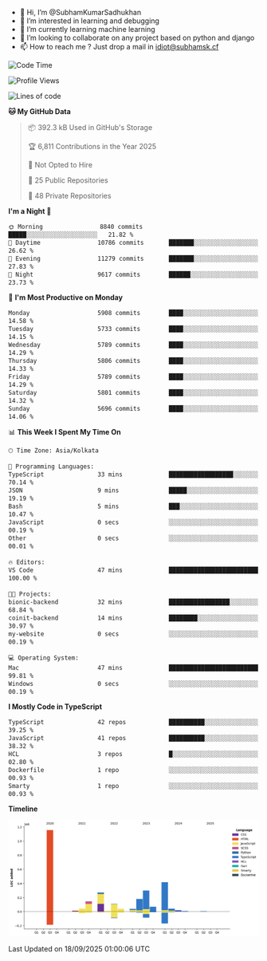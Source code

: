 - 👋 Hi, I’m @SubhamKumarSadhukhan
- 👀 I’m interested in learning and debugging
- 🌱 I’m currently learning machine learning
- 💞️ I’m looking to collaborate on any project based on python and django
- 📫 How to reach me ?
      Just drop a mail in idiot@subhamsk.cf

<!---
SubhamKumarSadhukhan/SubhamKumarSadhukhan is a ✨ special ✨ repository because its `README.md` (this file) appears on your GitHub profile.
You can click the Preview link to take a look at your changes.
--->


<!--START_SECTION:waka-->
![Code Time](http://img.shields.io/badge/Code%20Time-3%2C078%20hrs%2023%20mins-blue)

![Profile Views](http://img.shields.io/badge/Profile%20Views-7-blue)

![Lines of code](https://img.shields.io/badge/From%20Hello%20World%20I%27ve%20Written-2.8%20million%20lines%20of%20code-blue)

**🐱 My GitHub Data** 

> 📦 392.3 kB Used in GitHub's Storage 
 > 
> 🏆 6,811 Contributions in the Year 2025
 > 
> 🚫 Not Opted to Hire
 > 
> 📜 25 Public Repositories 
 > 
> 🔑 48 Private Repositories 
 > 
**I'm a Night 🦉** 

```text
🌞 Morning                8840 commits        █████░░░░░░░░░░░░░░░░░░░░   21.82 % 
🌆 Daytime                10786 commits       ███████░░░░░░░░░░░░░░░░░░   26.62 % 
🌃 Evening                11279 commits       ███████░░░░░░░░░░░░░░░░░░   27.83 % 
🌙 Night                  9617 commits        ██████░░░░░░░░░░░░░░░░░░░   23.73 % 
```
📅 **I'm Most Productive on Monday** 

```text
Monday                   5908 commits        ████░░░░░░░░░░░░░░░░░░░░░   14.58 % 
Tuesday                  5733 commits        ████░░░░░░░░░░░░░░░░░░░░░   14.15 % 
Wednesday                5789 commits        ████░░░░░░░░░░░░░░░░░░░░░   14.29 % 
Thursday                 5806 commits        ████░░░░░░░░░░░░░░░░░░░░░   14.33 % 
Friday                   5789 commits        ████░░░░░░░░░░░░░░░░░░░░░   14.29 % 
Saturday                 5801 commits        ████░░░░░░░░░░░░░░░░░░░░░   14.32 % 
Sunday                   5696 commits        ████░░░░░░░░░░░░░░░░░░░░░   14.06 % 
```


📊 **This Week I Spent My Time On** 

```text
🕑︎ Time Zone: Asia/Kolkata

💬 Programming Languages: 
TypeScript               33 mins             ██████████████████░░░░░░░   70.14 % 
JSON                     9 mins              █████░░░░░░░░░░░░░░░░░░░░   19.19 % 
Bash                     5 mins              ███░░░░░░░░░░░░░░░░░░░░░░   10.47 % 
JavaScript               0 secs              ░░░░░░░░░░░░░░░░░░░░░░░░░   00.19 % 
Other                    0 secs              ░░░░░░░░░░░░░░░░░░░░░░░░░   00.01 % 

🔥 Editors: 
VS Code                  47 mins             █████████████████████████   100.00 % 

🐱‍💻 Projects: 
bionic-backend           32 mins             █████████████████░░░░░░░░   68.84 % 
coinit-backend           14 mins             ████████░░░░░░░░░░░░░░░░░   30.97 % 
my-website               0 secs              ░░░░░░░░░░░░░░░░░░░░░░░░░   00.19 % 

💻 Operating System: 
Mac                      47 mins             █████████████████████████   99.81 % 
Windows                  0 secs              ░░░░░░░░░░░░░░░░░░░░░░░░░   00.19 % 
```

**I Mostly Code in TypeScript** 

```text
TypeScript               42 repos            ██████████░░░░░░░░░░░░░░░   39.25 % 
JavaScript               41 repos            ██████████░░░░░░░░░░░░░░░   38.32 % 
HCL                      3 repos             █░░░░░░░░░░░░░░░░░░░░░░░░   02.80 % 
Dockerfile               1 repo              ░░░░░░░░░░░░░░░░░░░░░░░░░   00.93 % 
Smarty                   1 repo              ░░░░░░░░░░░░░░░░░░░░░░░░░   00.93 % 
```



**Timeline**

![Lines of Code chart](https://raw.githubusercontent.com/SubhamKumarSadhukhan/SubhamKumarSadhukhan/main/assets/bar_graph.png)


 Last Updated on 18/09/2025 01:00:06 UTC
<!--END_SECTION:waka-->
